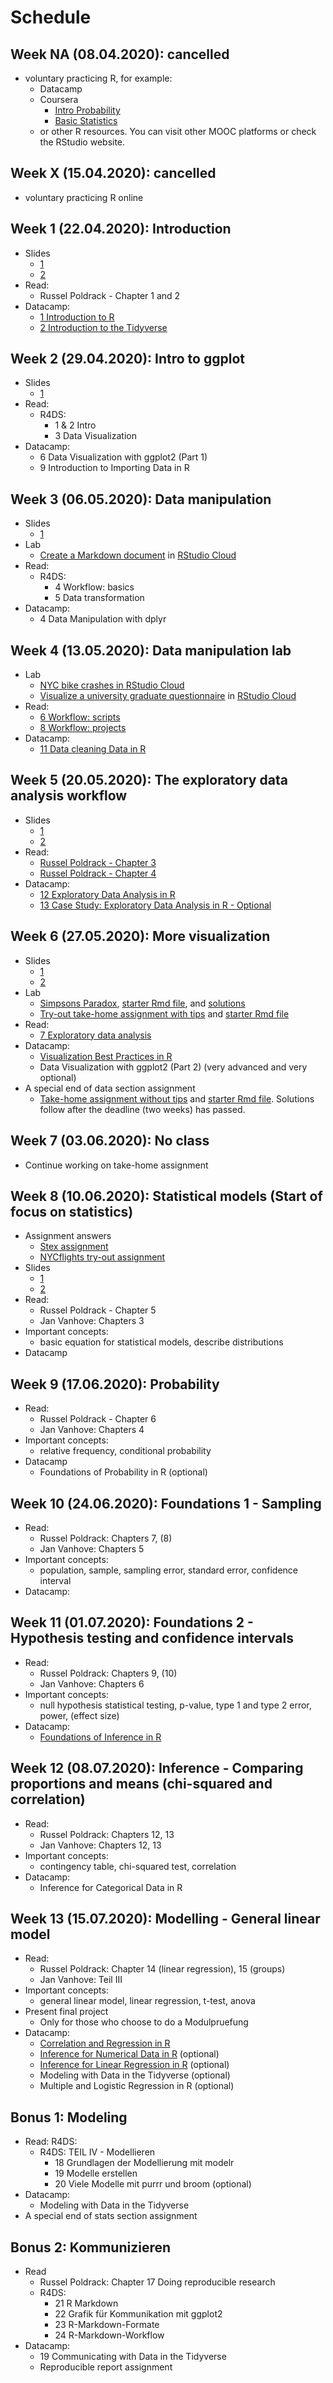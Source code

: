 # Schedule

## Week NA (08.04.2020): cancelled  
- voluntary practicing R, for example:
	- Datacamp 
	- Coursera
		- [Intro Probability](https://www.coursera.org/learn/probability-intro?specialization=statistics)
		- [Basic Statistics](https://www.coursera.org/learn/basic-statistics)
	- or other R resources. You can visit other MOOC platforms or check the RStudio website.  

## Week X (15.04.2020): cancelled  
- voluntary practicing R online

## Week 1 (22.04.2020): Introduction
- Slides
	- [1](https://jobschepens.github.io/EW-M7E4/slides/w1-intro/w1-intro.html)
	- [2](https://jobschepens.github.io/EW-M7E4/slides/w1-intro/w1-meet-the-toolkit.html)
- Read: 
	- Russel Poldrack - Chapter 1 and 2
- Datacamp: 
	- [1 Introduction to R](https://learn.datacamp.com/courses/free-introduction-to-r)
	- [2 Introduction to the Tidyverse](https://learn.datacamp.com/courses/introduction-to-the-tidyverse)

## Week 2 (29.04.2020): Intro to ggplot
- Slides
	- [1](https://jobschepens.github.io/EW-M7E4/slides/w2-data-and-viz/w2-data-and-viz.html)
- Read:
	- R4DS: 
		- 1 & 2 Intro
		- 3 Data Visualization
- Datacamp:
	- 6 Data Visualization with ggplot2 (Part 1)
	- 9 Introduction to Importing Data in R

## Week 3 (06.05.2020): Data manipulation
- Slides
	- [1](https://jobschepens.github.io/EW-M7E4/slides/w3-tidy-data-wrangle/w3-tidy-data-wrangle.html)
- Lab
	- [Create a Markdown document](https://jobschepens.github.io/EW-M7E4/labs/lab1/lab-01-hello-r.html) in [RStudio Cloud](https://rstudio.cloud/project/1240390)
- Read:
	- R4DS: 
		- 4 Workflow: basics
		- 5 Data transformation
- Datacamp:
	- 4 Data Manipulation with dplyr

## Week 4 (13.05.2020): Data manipulation lab 
- Lab
	- [NYC bike crashes in RStudio Cloud](https://rstudio.cloud/project/1240327)
	- [Visualize a university graduate questionnaire](https://jobschepens.github.io/EW-M7E4/labs/lab2/lab-02-data-wrangle-visualize.html) in [RStudio Cloud](https://rstudio.cloud/project/1240560)
- Read:
	- [6 Workflow: scripts](https://r4ds.had.co.nz/workflow-scripts.html)
	- [8 Workflow: projects](https://r4ds.had.co.nz/workflow-projects.html)
- Datacamp:
	- [11 Data cleaning Data in R](https://learn.datacamp.com/courses/data-cleaning-in-r)

## Week 5 (20.05.2020): The exploratory data analysis workflow 
- Slides
	- [1](https://jobschepens.github.io/EW-M7E4/slides/w5-1-vis/w5-effective-data-viz.html)
	- [2](https://jobschepens.github.io/EW-M7E4/slides/w5-2-paradox/w5-confounding-simpsons-paradox.html)
- Read:
	- [Russel Poldrack - Chapter 3](https://statsthinking21.github.io/statsthinking21-core-site/summarizing-data.html) 
	- [Russel Poldrack - Chapter 4](https://statsthinking21.github.io/statsthinking21-core-site/data-visualization.html) 
- Datacamp:
	- [12 Exploratory Data Analysis in R](https://learn.datacamp.com/courses/exploratory-data-analysis-in-r)
	- [13 Case Study: Exploratory Data Analysis in R - Optional](https://learn.datacamp.com/courses/case-study-exploratory-data-analysis-in-r)

## Week 6 (27.05.2020): More visualization
- Slides
	- [1](https://jobschepens.github.io/EW-M7E4/slides/w6-1-coding-style/w6-coding-style.html)
	- [2](https://jobschepens.github.io/EW-M7E4/slides/w6-2-data-class-type-recode/w6-data-class-type-recode.html)
- Lab 
	- [Simpsons Paradox](https://jobschepens.github.io/EW-M7E4/labs/lab3/lab3-simpsons-paradox.html), [starter Rmd file](
	  https://github.com/jobschepens/EW-M7E4/blob/master/labs/lab3/lab3-simpsons-paradox.Rmd), and [solutions](https://jobschepens.github.io/EW-M7E4/labs/lab3/lab3-seminar.html)
	- [Try-out take-home assignment with tips](https://jobschepens.github.io/EW-M7E4/labs/lab4/lab4-tufte-questions.html) and [starter Rmd file](
	  https://github.com/jobschepens/EW-M7E4/blob/master/labs/lab4/lab4-tufte-questions.Rmd)
- Read:
	- [7 Exploratory data analysis](https://r4ds.had.co.nz/exploratory-data-analysis.html)
- Datacamp:
	- [Visualization Best Practices in R](https://learn.datacamp.com/courses/visualization-best-practices-in-r)
	- Data Visualization with ggplot2 (Part 2) (very advanced and very optional)
- A special end of data section assignment
	- [Take-home assignment without tips](https://jobschepens.github.io/EW-M7E4/exams/exam-01/exam-01-key.html) and [starter Rmd file](https://github.com/jobschepens/EW-M7E4/blob/master/exams/exam-01/exam-01-key.Rmd). Solutions follow after the deadline (two weeks) has passed.

## Week 7 (03.06.2020): No class 
- Continue working on take-home assignment

## Week 8 (10.06.2020): Statistical models (Start of focus on statistics)
- Assignment answers
	- [Stex assignment](https://jobschepens.github.io/EW-M7E4/exams/exam-01/exam-01-key-tufte.html) 
	- [NYCflights try-out assignment](https://jobschepens.github.io/EW-M7E4/labs/labs4/lab4-tufte.html) 
- Slides
	- [1](https://jobschepens.github.io/EW-M7E4/slides/x1-language-of-models/x1-language-of-models.html)
	- [2](https://jobschepens.github.io/EW-M7E4/slides/x2-formalizing-linear-models/x2-formalizing-linear-models.html)
- Read:
	- Russel Poldrack - Chapter 5
	- Jan Vanhove: Chapters 3
- Important concepts:
	- basic equation for statistical models, describe distributions
- Datacamp 

## Week 9 (17.06.2020): Probability
- Read:
	- Russel Poldrack - Chapter 6
	- Jan Vanhove: Chapters 4
- Important concepts:
	- relative frequency, conditional probability
- Datacamp 
	- Foundations of Probability in R (optional)

## Week 10 (24.06.2020): Foundations 1 - Sampling
- Read:
	- Russel Poldrack: Chapters 7, (8)
	- Jan Vanhove: Chapters 5
- Important concepts:
	- population, sample, sampling error, standard error, confidence interval
- Datacamp: 

## Week 11 (01.07.2020): Foundations 2 - Hypothesis testing and confidence intervals
- Read:
	- Russel Poldrack: Chapters 9, (10)
	- Jan Vanhove: Chapters 6
- Important concepts:
	- null hypothesis statistical testing, p-value, type 1 and type 2 error, power, (effect size)
- Datacamp:
	- [Foundations of Inference in R](https://learn.datacamp.com/courses/foundations-of-inference-in-r)

## Week 12 (08.07.2020): Inference - Comparing proportions and means (chi-squared and correlation)
- Read:
	- Russel Poldrack: Chapters 12, 13
	- Jan Vanhove: Chapters 12, 13
- Important concepts:
	- contingency table, chi-squared test, correlation
- Datacamp:
	- Inference for Categorical Data in R

## Week 13 (15.07.2020): Modelling - General linear model
- Read:
	- Russel Poldrack: Chapter 14 (linear regression), 15 (groups)
	- Jan Vanhove: Teil III
- Important concepts:
	- general linear model, linear regression, t-test, anova
- Present final project
	- Only for those who choose to do a Modulpruefung
- Datacamp:
	- [Correlation and Regression in R](https://learn.datacamp.com/courses/correlation-and-regression-in-r)
	- [Inference for Numerical Data in R](https://learn.datacamp.com/courses/inference-for-numerical-data-in-r) (optional)
	- [Inference for Linear Regression in R](https://learn.datacamp.com/courses/inference-for-linear-regression-in-r) (optional)
	- Modeling with Data in the Tidyverse (optional)
	- Multiple and Logistic Regression in R (optional)

## Bonus 1: Modeling  
- Read: R4DS: 
	- R4DS: TEIL IV - Modellieren 
		- 18 Grundlagen der Modellierung mit modelr 
		- 19 Modelle erstellen
		- 20 Viele Modelle mit purrr und broom (optional)
- Datacamp:
	- Modeling with Data in the Tidyverse
- A special end of stats section assignment

## Bonus 2: Kommunizieren
- Read
	- Russel Poldrack: Chapter 17 Doing reproducible research
	- R4DS: 
		- 21 R Markdown
		- 22 Grafik für Kommunikation mit ggplot2
		- 23 R-Markdown-Formate
		- 24 R-Markdown-Workflow
- Datacamp:
	- 19 Communicating with Data in the Tidyverse
	- Reproducible report assignment
